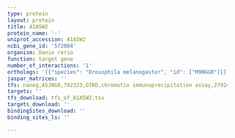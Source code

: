 ```yaml
---
type: protein
layout: protein
title: A1A5W2
protein_name: '-'
uniprot_accession: A1A5W2
ncbi_gene_id: '572084'
organism: Danio rerio
function: target gene
number_of_interactions: '1'
orthologs: '[{"species": "Drosophila melanogaster", "id": ["M9NGG0"]}]'
jaspar_matrices: ''
tfs: nanog,A5JNG8,792333,GTRD,chromatin immunoprecipitation assay,27924024%5Buid%5D,No
targets: ''
tfs_download: tfs_of_A1A5W2.tsv
targets_download: ''
bindingSites_download: ''
binding_sites_ls: ''

---
```


